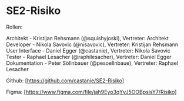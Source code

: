 # SE2-Risiko

Rollen:

Architekt - Kristijan Rehsmann (@squishyjoski), Vertreter: Architekt<br>
Developer - Nikola Savovic (@nisavovic), Vertreter: Kristijan Rehsmann<br>
User Interface - Daniel Egger (@castanie), Vertreter: Nikola Savovic<br>
Tester - Raphael Lesacher (@raphilesacher), Vertreter: Daniel Egger<br>
Dokumentation - Peter Söllnbauer (@pesoellnbaue), Vertreter: Raphael Lesacher<br>

Github:
[https://github.com/castanie/SE2-Risiko]

Figma:
[https://www.figma.com/file/jah9Eyo3qYyJ5OOBpsisY7/Risiko]
